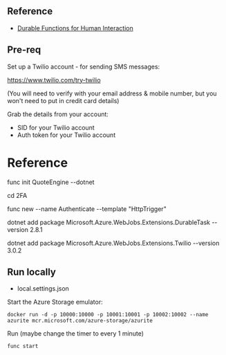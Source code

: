 

## Reference

- [Durable Functions for Human Interaction](https://learn.microsoft.com/en-us/azure/azure-functions/durable/durable-functions-overview?tabs=csharp#human)


## Pre-req

Set up a Twilio account - for sending SMS messages:

https://www.twilio.com/try-twilio

(You will need to verify with your email address & mobile number, but you won't need to put in credit card details)

Grab the details from your account:

- SID for your Twilio account
- Auth token for your Twilio account



# Reference



func init QuoteEngine --dotnet 

cd 2FA

func new --name Authenticate --template "HttpTrigger"

dotnet add package Microsoft.Azure.WebJobs.Extensions.DurableTask --version 2.8.1

dotnet add package  Microsoft.Azure.WebJobs.Extensions.Twilio --version 3.0.2


## Run locally

- local.settings.json

Start the Azure Storage emulator:

```
docker run -d -p 10000:10000 -p 10001:10001 -p 10002:10002 --name azurite mcr.microsoft.com/azure-storage/azurite
```

Run (maybe change the timer to every 1 minute)

```
func start
```

